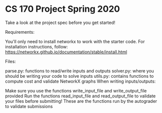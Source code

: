 # CS 170 Project Spring 2020

Take a look at the project spec before you get started!

Requirements:

You'll only need to install networkx to work with the starter code. For installation instructions, follow: https://networkx.github.io/documentation/stable/install.html

Files:

parse.py: functions to read/write inputs and outputs
solver.py: where you should be writing your code to solve inputs
utils.py: contains functions to compute cost and validate NetworkX graphs
When writing inputs/outputs:

Make sure you use the functions write_input_file and write_output_file provided
Run the functions read_input_file and read_output_file to validate your files before submitting!
These are the functions run by the autograder to validate submissions

